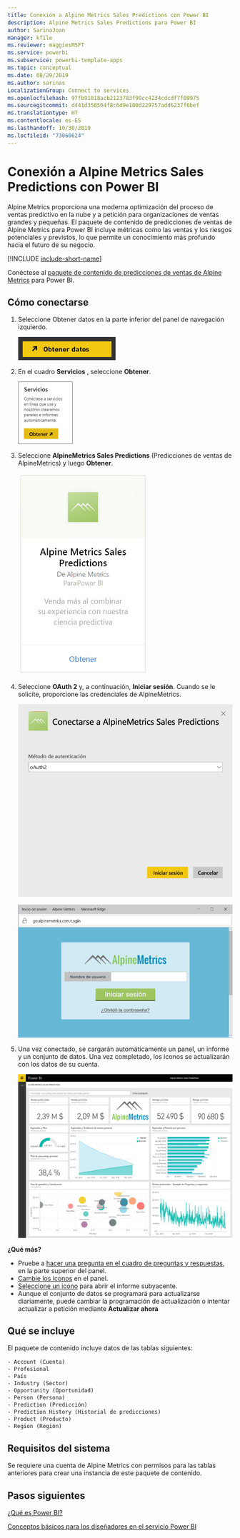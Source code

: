 ```yaml
---
title: Conexión a Alpine Metrics Sales Predictions con Power BI
description: Alpine Metrics Sales Predictions para Power BI
author: SarinaJoan
manager: kfile
ms.reviewer: maggiesMSFT
ms.service: powerbi
ms.subservice: powerbi-template-apps
ms.topic: conceptual
ms.date: 08/29/2019
ms.author: sarinas
LocalizationGroup: Connect to services
ms.openlocfilehash: 97fb91018acb2123783f99cc4234cdcdf7f09975
ms.sourcegitcommit: d441d350504f8c6d9e100d229757add6237f0bef
ms.translationtype: HT
ms.contentlocale: es-ES
ms.lasthandoff: 10/30/2019
ms.locfileid: "73060624"
---
```

# <a name="connect-to-alpine-metrics-sales-predictions-with-power-bi"></a>Conexión a Alpine Metrics Sales Predictions con Power BI
Alpine Metrics proporciona una moderna optimización del proceso de ventas predictivo en la nube y a petición para organizaciones de ventas grandes y pequeñas. El paquete de contenido de predicciones de ventas de Alpine Metrics para Power BI incluye métricas como las ventas y los riesgos potenciales y previstos, lo que permite un conocimiento más profundo hacia el futuro de su negocio. 

[!INCLUDE [include-short-name](./includes/service-deprecate-content-packs.md)]

Conéctese al [paquete de contenido de predicciones de ventas de Alpine Metrics](https://app.powerbi.com/getdata/services/alpine-metrics) para Power BI.

## <a name="how-to-connect"></a>Cómo conectarse
1. Seleccione Obtener datos en la parte inferior del panel de navegación izquierdo.  
   
    ![](media/service-connect-to-alpine-metrics/getdata.png)
2. En el cuadro **Servicios** , seleccione **Obtener**.  
   
    ![](media/service-connect-to-alpine-metrics/services.png)
3. Seleccione **AlpineMetrics Sales Predictions** (Predicciones de ventas de AlpineMetrics) y luego **Obtener**.  
   
    ![](media/service-connect-to-alpine-metrics/alpine.png)
4. Seleccione **OAuth 2** y, a continuación, **Iniciar sesión**. Cuando se le solicite, proporcione las credenciales de AlpineMetrics.
   
    ![](media/service-connect-to-alpine-metrics/creds.png)
   
    ![](media/service-connect-to-alpine-metrics/creds2.png)
5. Una vez conectado, se cargarán automáticamente un panel, un informe y un conjunto de datos. Una vez completado, los iconos se actualizarán con los datos de su cuenta.
   
    ![](media/service-connect-to-alpine-metrics/dashboard.png)

**¿Qué más?**

* Pruebe a [hacer una pregunta en el cuadro de preguntas y respuestas](consumer/end-user-q-and-a.md), en la parte superior del panel.
* [Cambie los iconos](service-dashboard-edit-tile.md) en el panel.
* [Seleccione un icono](consumer/end-user-tiles.md) para abrir el informe subyacente.
* Aunque el conjunto de datos se programará para actualizarse diariamente, puede cambiar la programación de actualización o intentar actualizar a petición mediante **Actualizar ahora**

## <a name="whats-included"></a>Qué se incluye
El paquete de contenido incluye datos de las tablas siguientes:  

    - Account (Cuenta)    
    - Profesional    
    - País    
    - Industry (Sector)    
    - Opportunity (Oportunidad)  
    - Person (Persona)  
    - Prediction (Predicción)    
    - Prediction History (Historial de predicciones)    
    - Product (Producto)  
    - Region (Región)    

## <a name="system-requirements"></a>Requisitos del sistema
Se requiere una cuenta de Alpine Metrics con permisos para las tablas anteriores para crear una instancia de este paquete de contenido.

## <a name="next-steps"></a>Pasos siguientes
[¿Qué es Power BI?](fundamentals/power-bi-overview.md)

[Conceptos básicos para los diseñadores en el servicio Power BI](service-basic-concepts.md)


